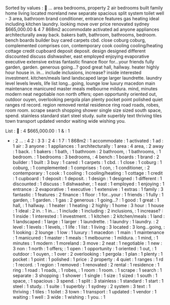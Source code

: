 Sorted by values :
 ... area bedrooms, property 2 air bedrooms built family home living located moreland new separate spacious split system toilet well - 3 area, bathroom brand conditioner, entrance features gas heating ideal including kitchen laundry. looking move over price renovated sydney $665,000.00 & 4 7 868m2 accommodate activated ad anyone appliances architecturally away back. bakers bath, bathroom, bathrooms, bedroom. bench boards builder buy cared carpets cbd. close coburg coburg, complemented comprises con, contemporary cook cooling cooling/heating cottage credit cupboard deposit deposit. design designed different discounted discuss dishwasher, east employed enjoying evaporative executive extensive extras fantastic finance floor for...your friends fully garden, garden. generous going...? good great hall, hallway. heater highly hour house in. in... include inclusions, increase? inside interested investment. kitchen/meals land landscaped large larger laundrette. laundry level levels levels, life list long...going, lounge low luxury macedon main maintenance manicured master meals melbourne mildura. mind, minutes modern neat negotiable non north offers; open opportunity oriented out, outdoor ouyen, overlooking pergola plan plenty pocket point polished quiet ranges rd record. region removed rental residence ring road roads, robes, room room. scrape search shopping shower single size sized south space, spend. stainless standard start steel study. suite superbly text thriving tiles town transport updated vendor waiting wide wishing you. 

List :
 : 4
$665,000.00 : 1
& : 1
- : 2
... : 4
2 : 3
3 : 2
4 : 1
7 : 1
868m2 : 1
accommodate : 1
activated : 1
ad : 1
air : 3
anyone : 1
appliances : 1
architecturally : 1
area : 4
area, : 2
away : 1
back. : 1
bakers : 1
bath, : 1
bathroom : 2
bathroom, : 1
bathrooms, : 1
bedroom. : 1
bedrooms : 3
bedrooms, : 4
bench : 1
boards : 1
brand : 2
builder : 1
built : 3
buy : 1
cared : 1
carpets : 1
cbd. : 1
close : 1
coburg : 1
coburg, : 1
complemented : 1
comprises : 1
con, : 1
conditioner, : 2
contemporary : 1
cook : 1
cooling : 1
cooling/heating : 1
cottage : 1
credit : 1
cupboard : 1
deposit : 1
deposit. : 1
design : 1
designed : 1
different : 1
discounted : 1
discuss : 1
dishwasher, : 1
east : 1
employed : 1
enjoying : 1
entrance : 2
evaporative : 1
executive : 1
extensive : 1
extras : 1
family : 3
fantastic : 1
features : 2
finance : 1
floor : 1
for...your : 1
friends : 1
fully : 1
garden, : 1
garden. : 1
gas : 2
generous : 1
going...? : 1
good : 1
great : 1
hall, : 1
hallway. : 1
heater : 1
heating : 2
highly : 1
home : 3
hour : 1
house : 1
ideal : 2
in. : 1
in... : 1
include : 1
including : 2
inclusions, : 1
increase? : 1
inside : 1
interested : 1
investment. : 1
kitchen : 2
kitchen/meals : 1
land : 1
landscaped : 1
large : 1
larger : 1
laundrette. : 1
laundry : 1
laundry. : 2
level : 1
levels : 1
levels, : 1
life : 1
list : 1
living : 3
located : 3
long...going, : 1
looking : 2
lounge : 1
low : 1
luxury : 1
macedon : 1
main : 1
maintenance : 1
manicured : 1
master : 1
meals : 1
melbourne : 1
mildura. : 1
mind, : 1
minutes : 1
modern : 1
moreland : 3
move : 2
neat : 1
negotiable : 1
new : 3
non : 1
north : 1
offers; : 1
open : 1
opportunity : 1
oriented : 1
out, : 1
outdoor : 1
ouyen, : 1
over : 2
overlooking : 1
pergola : 1
plan : 1
plenty : 1
pocket : 1
point : 1
polished : 1
price : 2
property : 4
quiet : 1
ranges : 1
rd : 1
record. : 1
region : 1
removed : 1
renovated : 2
rental : 1
residence : 1
ring : 1
road : 1
roads, : 1
robes, : 1
room : 1
room. : 1
scrape : 1
search : 1
separate : 3
shopping : 1
shower : 1
single : 1
size : 1
sized : 1
south : 1
space, : 1
spacious : 3
spend. : 1
split : 3
stainless : 1
standard : 1
start : 1
steel : 1
study. : 1
suite : 1
superbly : 1
sydney : 2
system : 3
text : 1
thriving : 1
tiles : 1
toilet : 3
town : 1
transport : 1
updated : 1
vendor : 1
waiting : 1
well : 3
wide : 1
wishing : 1
you. : 1
